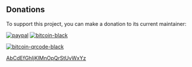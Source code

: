 ## Donations
To support this project, you can make a donation to its current maintainer:  

[![paypal](https://github.com/Ximi1970/Donate/blob/master/paypal_btn_donateCC_LG_1.gif)](https://paypal.me/Ximi1970)
[![bitcoin-black](https://github.com/Ximi1970/Donate/blob/master/bitcoin-donate-black.png)](https://raw.githubusercontent.com/Ximi1970/Donate/master/bitcoin-address.txt)
  
  
[![bitcoin-qrcode-black](https://github.com/Ximi1970/Donate/blob/master/bitcoin-donate-qrcode-black.png)](https://raw.githubusercontent.com/Ximi1970/Donate/master/bitcoin-address.txt)

[AbCdEfGhIjKlMnOpQrStUvWxYz](bitcoin://AbCdEfGhIjKlMnOpQrStUvWxYz)  
